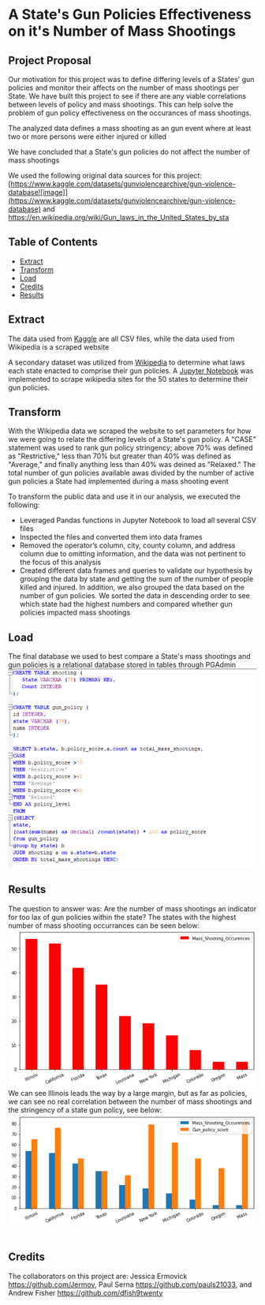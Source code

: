 # A State's Gun Policies Effectiveness on it's Number of Mass Shootings 

## Project Proposal

Our motivation for this project was to define differing levels of a States' gun policies and monitor their affects on the number of mass shootings per State.  We have built this project to see if there are any viable correlations between levels of policy and mass shootings.  This can help solve the problem of gun policy effectiveness on the occurances of mass shootings.  

The analyzed data defines a mass shooting as an gun event where at least two or more persons were either injured or killed

We have concluded that a State's gun policies do not affect the number of mass shootings

We used the following original data sources for this project: [https://www.kaggle.com/datasets/gunviolencearchive/gun-violence-database![image]](https://www.kaggle.com/datasets/gunviolencearchive/gun-violence-database) and [https://en.wikipedia.org/wiki/Gun_laws_in_the_United_States_by_sta ](https://en.wikipedia.org/wiki/Gun_laws_in_the_United_States_by_state)


## Table of Contents

- [Extract](#extract)
- [Transform](#transform)
- [Load](#load)
- [Credits](#credits)
- [Results](#results)





## Extract

The data used from [Kaggle](https://www.kaggle.com/datasets/gunviolencearchive/gun-violence-database) are all CSV files, while the data used from Wikipedia is a scraped website

A secondary dataset was utilized from [Wikipedia](https://en.wikipedia.org/wiki/Gun_laws_in_the_United_States_by_state) to determine what laws each state enacted to comprise their gun policies. A [Jupyter Notebook](/cleaning_notebooks/web_scrape_gun.ipynb) was implemented to scrape wikipedia sites for the 50 states to determine their gun policies.



## Transform

With the Wikipedia data we scraped the website to set parameters for how we were going to relate the differing levels of a State's gun policy.  A "CASE"  statement was used to rank gun policy stringency; above 70% was defined as "Restrictive," less than 70% but greater than 40% was defined as "Average," and finally anything less than 40% was deined as "Relaxed."  The total number of gun policies available awas divided by the number of active gun policies a State had implemented during a mass shooting event


To transform the public data and use it in our analysis, we executed the following:
- Leveraged Pandas functions in Jupyter Notebook to load all several CSV files
- Inspected the files and converted them into data frames
- Removed the operator’s column, city, county column, and address column due to omitting information, and the data was not pertinent to the focus of this analysis
- Created different data frames and queries to validate our hypothesis by grouping the data by state and getting the sum of the number of people killed and injured. In addition, we also grouped the data based on the number of gun policies. We sorted the data in descending order to see which state had the highest numbers and compared whether gun policies impacted mass shootings


                                      
                       
## Load

The final database we used to best compare a State's mass shootings and gun policies is a relational database stored in tables through PGAdmin <br>
![Data DDL Load](/resources/Load.PNG?raw=true "DDL for Load")




## Results

The question to answer was: Are the number of mass shootings an indicator for too lax of gun policies within the state? 
The states with the highest number of mass shooting occurrances can be seen below: <br>
![Total Mass_Shooting](/resources/Total_Mass_Shooting.png?raw=true "Total Mass Shootings by State, Top 10")<br>
We can see Illinois leads the way by a large margin, but as far as policies, we can see no real correlation between the number of mass shootings and the stringency of a state gun policy, see below:<br>
![Shootings Vs_Policy](/resources/Shootings_V_Policy.png?raw=true "Mass Shooting Count vs Policy Strictness")<br><br>
## Credits

The collaborators on this project are: Jessica Ermovick https://github.com/Jermov,
                                       Paul Serna https://github.com/pauls21033, and
                                       Andrew Fisher https://github.com/dfish9twenty
                                       
                                       





